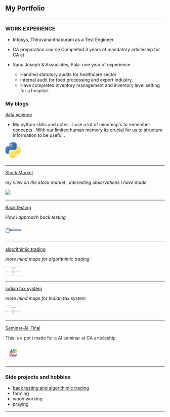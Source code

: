 ## My Portfolio

---

### WORK EXPERIENCE 

- Infosys, Thiruvananthapuram as a Test Engineer
- CA  preparation course 
    Completed 3 years of mandatory articleship for CA at 

- Sanu Joseph & Associates, Pala. one year of experience .

    - Handled statutory audits for healthcare sector 
    - internal audit for food processing and export industry.
    - Have completed inventory management and inventory level setting for a hospital.


### My blogs

[data science](data_science/datascience)

- My python skills and notes . I use a lot of mindmap's to remember concepts . With our limited human memory its crucial for us to structure information to be useful .

<img src="images/python.png?raw=true" width="50"/>

---
[Stock Market](stock_market/stock_market)

*my view on the stock market , interesting observations i have made*

<img src="images/stock_market.avif?raw=true" width="50"/>

---
[Back testing](back_testing/back_testing)

*How i approach back testing*

<img src="images/back_testing.png?raw=true" width="50"/>

---

[algorithimic trading](algorithimic_trading/algorithimic_trading)

*more mind maps for algorithimic trading*

<img src="images/algorithmic_trading.png?raw=true" width="50"/>

---



[Indian tax system](taxation/taxation)

*more mind maps for Indian tax system*

<img src="images/algorithmic_trading.png?raw=true" width="50"/>

---

[Seminar-AI-Final](/pdf/Seminar-AI-Final.pdf)

This is a ppt i made for a AI seminar at CA articleship

<img src="images/seminar.jpeg?raw=true"  width="50"/>

---


### Side projects and hobbies

- [back testing and algorithimic trading ](http://example.com/)
- farming
- wood working 
- praying

---




